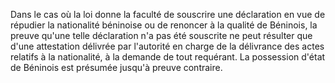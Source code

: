 Dans le cas où la loi donne la faculté de souscrire une déclaration en vue de répudier la nationalité béninoise ou de renoncer à la qualité de Béninois, la preuve qu'une telle déclaration n'a pas été souscrite ne peut résulter que d'une attestation délivrée par l'autorité en charge de la délivrance des actes relatifs à la nationalité, à la demande de tout requérant.
La possession d'état de Béninois est présumée jusqu'à preuve contraire.
